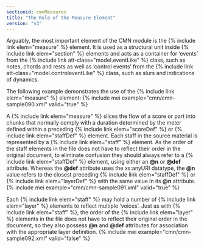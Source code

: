 ```yaml
---
sectionid: cmnMeasures
title: "The Role of the Measure Element"
version: "v3"
---
```


Arguably, the most important element of the CMN module is the {% include link elem="measure" %} element. It is used as a structural unit inside {% include link elem="section" %} elements and acts as a container for ‘events’ from the {% include link att-class="model.eventLike" %} class, such as notes, chords and rests as well as ‘control events’ from the {% include link att-class="model.controleventLike" %} class, such as slurs and indications of dynamics.

The following example demonstrates the use of the {% include link elem="measure" %} element:
{% include mei example="cmn/cmn-sample090.xml" valid="true" %}
    
A {% include link elem="measure" %} slices the flow of a score or part into chunks that normally comply with a duration determined by the meter defined within a preceding {% include link elem="scoreDef" %} or {% include link elem="staffDef" %} element. Each staff in the source material is represented by a {% include link elem="staff" %} element. As the order of the staff elements in the file does not have to reflect their order in the original document, to eliminate confusion they should always refer to a {% include link elem="staffDef" %} element, using either an **@n** or **@def** attribute. Whereas the **@def** attribute uses the xs:anyURI datatype, the **@n** value refers to the closest preceding {% include link elem="staffDef" %} or {% include link elem="layerDef" %} with the same value in its **@n** attribute.
{% include mei example="cmn/cmn-sample091.xml" valid="true" %}
    
Each {% include link elem="staff" %} may hold a number of {% include link elem="layer" %} elements to reflect multiple ‘voices’. Just as with {% include link elem="staff" %}, the order of the {% include link elem="layer" %} elements in the file does not have to reflect their original order in the document, so they also possess **@n** and **@def** attributes for association with the appropriate layer definition.
{% include mei example="cmn/cmn-sample092.xml" valid="false" %}
    